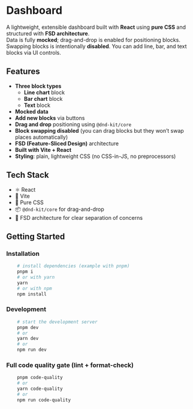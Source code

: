# Dashboard

A lightweight, extensible dashboard built with **React** using **pure CSS** and structured with **FSD architecture**.  
Data is fully **mocked**; drag-and-drop is enabled for positioning blocks. Swapping blocks is intentionally **disabled**. You can add line, bar, and text blocks via UI controls.

## Features
- **Three block types**
    - **Line chart** block
    - **Bar chart** block
    - **Text** block
- **Mocked data**
- **Add new blocks** via buttons
- **Drag and drop** positioning using `@dnd-kit/core`
- **Block swapping disabled** (you can drag blocks but they won’t swap places automatically)
- **FSD (Feature-Sliced Design)** architecture
- **Built with Vite + React**
- **Styling**: plain, lightweight CSS (no CSS-in-JS, no preprocessors)

## Tech Stack

- ⚛️ React
- 🚀 Vite
- 🎨 Pure CSS
- 📦 `@dnd-kit/core` for drag-and-drop
- 🧱 FSD architecture for clear separation of concerns

## Getting Started

### Installation

```bash
    # install dependencies (example with pnpm)
    pnpm i
    # or with yarn
    yarn
    # or with npm
    npm install
```

### Development

```bash
    # start the development server
    pnpm dev
    # or
    yarn dev
    # or
    npm run dev
```

### Full code quality gate (lint + format-check)
```bash
    pnpm code-quality
    # or
    yarn code-quality
    # or
    npm run code-quality
```